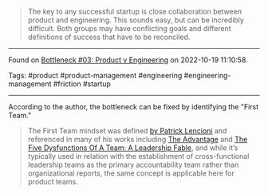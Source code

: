 > The key to any successful startup is close collaboration between product and engineering. This sounds easy, but can be incredibly difficult. Both groups may have conflicting goals and different definitions of success that have to be reconciled.

---

Found on [Bottleneck #03: Product v Engineering](https://martinfowler.com/articles/bottlenecks-of-scaleups/03-product-v-engineering.html) on 2022-10-19 11:10:58.

Tags: #product #product-management #engineering #engineering-management #friction #startup 

---

According to the author, the bottleneck can be fixed by identifying the "First Team."

> The First Team mindset was defined [by Patrick Lencioni](https://www.youtube.com/watch?v=DPXI2bPZTOo) and referenced in many of his works including [The Advantage](https://www.amazon.com/gp/product/0470941529/ref=as_li_tl?ie=UTF8&camp=1789&creative=9325&creativeASIN=0470941529&linkCode=as2&tag=martinfowlerc-20) and [The Five Dysfunctions Of A Team: A Leadership Fable](https://www.amazon.com/gp/product/0787960756/ref=as_li_tl?ie=UTF8&camp=1789&creative=9325&creativeASIN=0787960756&linkCode=as2&tag=martinfowlerc-20), and while it’s typically used in relation with the establishment of cross-functional leadership teams as the primary accountability team rather than organizational reports, the same concept is applicable here for product teams.